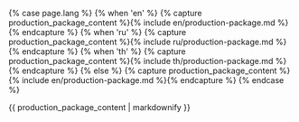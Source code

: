 {% case page.lang %}
{% when 'en' %}
{% capture production_package_content %}{% include en/production-package.md %}{% endcapture %}
{% when 'ru' %}
{% capture production_package_content %}{% include ru/production-package.md %}{% endcapture %}
{% when 'th' %}
{% capture production_package_content %}{% include th/production-package.md %}{% endcapture %}
{% else %}
{% capture production_package_content %}{% include en/production-package.md %}{% endcapture %}
{% endcase %}

<div class="production-package">
{{ production_package_content | markdownify }}
</div>